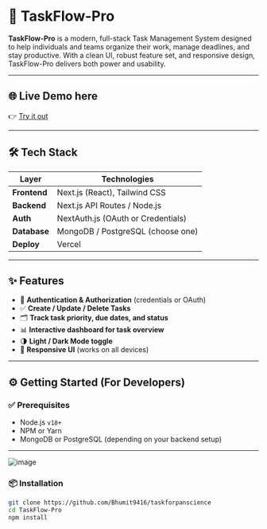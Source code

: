 # 🚀 TaskFlow-Pro

**TaskFlow-Pro** is a modern, full-stack Task Management System designed to help individuals and teams organize their work, manage deadlines, and stay productive. With a clean UI, robust feature set, and responsive design, TaskFlow-Pro delivers both power and usability.

---

## 🌐 Live Demo here

👉 [Try it out]([https://taskforpanscience.vercel.app](https://task324df.vercel.app/))

---

## 🛠️ Tech Stack

| Layer        | Technologies                         |
|--------------|--------------------------------------|
| **Frontend** | Next.js (React), Tailwind CSS        |
| **Backend**  | Next.js API Routes / Node.js         |
| **Auth**     | NextAuth.js (OAuth or Credentials)   |
| **Database** | MongoDB / PostgreSQL (choose one)    |
| **Deploy**   | Vercel                               |

---

## ✨ Features

- 🔐 **Authentication & Authorization** (credentials or OAuth)
- ✅ **Create / Update / Delete Tasks**
- 🗂 **Track task priority, due dates, and status**
- 📊 **Interactive dashboard for task overview**
- 🌗 **Light / Dark Mode toggle**
- 📱 **Responsive UI** (works on all devices)

---

## ⚙️ Getting Started (For Developers)

### ✅ Prerequisites

- Node.js `v18+`
- NPM or Yarn
- MongoDB or PostgreSQL (depending on your backend setup)

---
![image](https://github.com/user-attachments/assets/3d28aec8-78b6-4aa5-bbf2-0ca3bd1262e0)

### 📦 Installation

```bash
git clone https://github.com/Bhumit9416/taskforpanscience
cd TaskFlow-Pro
npm install



